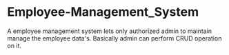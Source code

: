 # Employee-Management_System
A employee management system lets only authorized admin to maintain manage the employee data's. Basically admin can perform CRUD operation on it.
